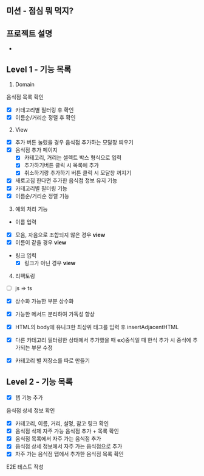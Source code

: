 ## 미션 - 점심 뭐 먹지?

## 프로젝트 설명

-

## Level 1 - 기능 목록

1.  Domain

음식점 목록 확인

- [x] 카테고리별 필터링 후 확인
- [x] 이름순/거리순 정렬 후 확인

2. View

- [x] 추가 버튼 눌렀을 경우 음식점 추가하는 모달창 띄우기
- [x] 음식점 추가 페이지
  - [x] 카테고리, 거리는 셀렉트 박스 형식으로 입력
  - [x] 추가하기버튼 클릭 시 목록에 추가
  - [x] 취소하기랑 추가하기 버튼 클릭 시 모달창 꺼지기
- [x] 새로고침 한다면 추가한 음식점 정보 유지 기능
- [x] 카테고리별 필터링 기능
- [x] 이름순/거리순 정렬 기능

3.  예외 처리 기능

- 이름 입력
- [x] 모음, 자음으로 조합되지 않은 경우 **view**
- [x] 이름이 같을 경우 **view**

- 링크 입력
  - [x] 링크가 아닌 경우 **view**

4. 리팩토링

- [ ] js => ts
- [x] 상수화 가능한 부분 상수화
- [x] 가능한 메서드 분리하여 가독성 향상
- [x] HTML의 body에 유니크한 최상위 태그를 입력 후 insertAdjacentHTML
- [x] 다른 카테고리 필터링한 상태에서 추가했을 때 ex)중식일 때 한식 추가 시 중식에 추가되는 부분 수정

- [x] 카테고리 별 저장소를 따로 만들기

## Level 2 - 기능 목록

- [x] 텝 기능 추가

음식점 상세 정보 확인

- [x] 카테고리, 이름, 거리, 설명, 참고 링크 확인
- [x] 음식점 삭제
      자주 가능 음식점 추가 + 목록 확인
- [x] 음식점 목록에서 자주 가는 음식점 추가
- [x] 음식점 상세 정보에서 자주 가는 음식점으로 추가
- [x] 자주 가는 음식점 탭에서 추가한 음식점 목록 확인

E2E 테스트 작성
